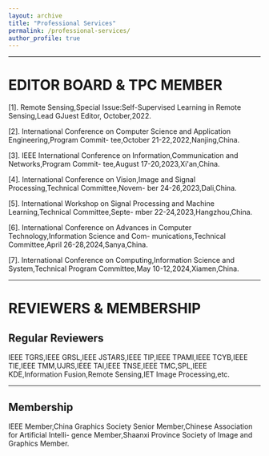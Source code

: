 ```yaml
---
layout: archive
title: "Professional Services"
permalink: /professional-services/
author_profile: true
---
```


---  
EDITOR BOARD & TPC MEMBER  
======  
  
[1]. Remote Sensing,Special Issue:Self-Supervised Learning in Remote Sensing,Lead GJuest Editor, October,2022.  
  
[2]. International Conference on Computer Science and Application Engineering,Program Commit- tee,October 21-22,2022,Nanjing,China.  
  
[3]. IEEE International Conference on Information,Communication and Networks,Program Commit- tee,August 17-20,2023,Xi'an,China.  
  
[4]. International Conference on Vision,Image and Signal Processing,Technical Committee,Novem- ber 24-26,2023,Dali,China.  
  
[5]. International Workshop on Signal Processing and Machine Learning,Technical Committee,Septe- mber 22-24,2023,Hangzhou,China.  
  
[6]. International Conference on Advances in Computer Technology,Information Science and Com- munications,Technical Committee,April 26-28,2024,Sanya,China.  
  
[7]. International Conference on Computing,Information Science and System,Technical Program Committee,May 10-12,2024,Xiamen,China.  
  

---  
REVIEWERS & MEMBERSHIP  
======  
  
Regular Reviewers  
------  
  
IEEE TGRS,IEEE GRSL,IEEE JSTARS,IEEE TIP,IEEE TPAMI,IEEE TCYB,IEEE TIE,IEEE TMM,UJRS,IEEE TAI,IEEE TNSE,IEEE TMC,SPL,IEEE KDE,Information Fusion,Remote Sensing,IET Image Processing,etc.  

---  
Membership  
------  
  
IEEE Member,China Graphics Society Senior Member,Chinese Association for Artificial Intelli- gence Member,Shaanxi Province Society of Image and Graphics Member.  










<!-- ---
layout: archive
title: "Professional Services"
permalink: /professional-services/
author_profile: true
---

{% include base_path %}


{% for post in site.professional-services %}
  {% include archive-single.html %}
{% endfor %}

<-- {% if site.talkmap_link == true %}

<p style="text-decoration:underline;"><a href="/talkmap.html">See a map of all the places I've given a talk!</a></p>

{% endif %}

{% for post in site.talks reversed %}
  {% include archive-single-talk.html %}
{% endfor %}
 -->
